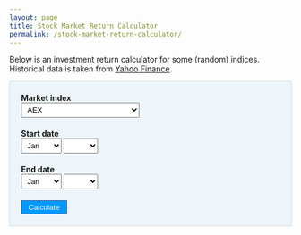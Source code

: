 ```yaml
---
layout: page
title: Stock Market Return Calculator
permalink: /stock-market-return-calculator/
---
```


Below is an investment return calculator for some (random) indices. Historical data is taken from [Yahoo Finance](https://finance.yahoo.com/).

<style type="text/css" scoped>
  label { display: block; font-weight: bold; }
  .input-group{ margin: 20px 0; }
  .well {
    background: #eef5fa;
    border: 1px solid #dae9f4;
    padding: 0 20px;
    box-shadow: 0 0 1px 1px #eee;
  }
  .small-padding { padding-top: 20px; padding-bottom: 20px; }
  .smaller-text{
    font-size: 90%;
  }

  select {
    padding: 4px 6px;
  }

  button{
    background: #09f;
    color: white;
    border: 1px solid #458;
    cursor: pointer;
    padding: 4px 12px;
  }

  button:hover {
    background: #458;
  }
</style>

<form id="calculate-form" class="well">

  <div class="input-group">
    <label>Market index</label>
    <select id="market-select">
	<option>AEX</option>
		<option>ATX</option>
      <option value="BFX">BEL 20</option>
      <option value="CAC40">CAC 40</option>
	  <option>DAX</option>
	  <option value="DJI">Dow Jones Industrial Average</option>
	  <option value="N100">Euronext 100</option>
	  <option value="STOXX50">Euro STOXX 50</option>
	  <option value="HSI">Hang Seng</option>
	  <option>IBEX</option>
	  <option value="IXIC">NASDAQ Composite</option>
      <option value="N225">Nikkei 225</option>
	  <option value="SP500">S&P 500</option>
	  <option value="SSEC">SSE Composite</option>
    </select>
  </div>

  <div class="input-group">
    <label>Start date</label>
    <select id="start-month-select" class="month-select">
      <option disabled>Month</option>
      <option value="01">Jan</option>
      <option value="02">Feb</option>
      <option value="03">Mar</option>
      <option value="04">Apr</option>
      <option value="05">May</option>
      <option value="06">Jun</option>
      <option value="07">Jul</option>
      <option value="08">Aug</option>
      <option value="09">Sep</option>
      <option value="10">Oct</option>
      <option value="11">Nov</option>
      <option value="12">Dec</option>
    </select>
    <select id="start-year-select" class="year-select">
        <option disabled>Year</option>
    </select>
  </div>

  <div class="input-group">
    <label>End date</label>
    <select id="end-month-select" class="month-select">
      <option disabled>Month</option>
      <option value="01">Jan</option>
      <option value="02">Feb</option>
      <option value="03">Mar</option>
      <option value="04">Apr</option>
      <option value="05">May</option>
      <option value="06">Jun</option>
      <option value="07">Jul</option>
      <option value="08">Aug</option>
      <option value="09">Sep</option>
      <option value="10">Oct</option>
      <option value="11">Nov</option>
      <option value="12">Dec</option>
    </select>
    <select id="end-year-select" class="year-select">
      <option disabled>Year</option>
    </select>
  </div>

  <div class="input-group">
    <button>Calculate</button>
  </div>
</form>

<div class="well small-padding" id="results" style="display: none; border-top: 0;">
  <div>
    <strong>Total return: </strong><span id="total-return"></span> <br />
    <em class="smaller-text">The total price return of the selected index.</em>
  </div>
  <div style="margin-top: 20px;">
    <strong>Annualized return: </strong><span id="annualized-return"></span> <br />
    <em class="smaller-text">The total price return of the selected index, annualized. This number basically gives your ‘return per year’ if your time period was compressed or expanded to a 12 month timeframe.</em>
  </div>
</div>

<script src="jquery-3.2.1.min.js"></script>
<script>
  function onMarketSelectChange(e) {
    var market = this.value;
    fetchMarketData(market);
  }

  function fetchMarketData(market) {
    jQuery.ajax({
       type: "GET",
       url: market + ".csv",
       dataType: "text",
       success: processMarketData,
    });
  }

  function processMarketData(data) {
    // reset marketData
    marketData = {};

    // split by newline
    data = data.split("\n");

    // strip header row
    data = data.slice(1);

    // Date,Open,High,Low,Close,Adj Close,Volume
    // 2017-06-30,509.540009,530.659973,506.269989,525.440002,525.440002,1643519600
    for(var i=0; i<data.length; i++) {
      var row = data[i].split(',');
      var close = row[5];
      var dateparts = row[0].split('-');
      var year = dateparts[0];
      var month = dateparts[1];
      if( year == "" ) { continue; }
      if( typeof(marketData[year]) === "undefined" ) {
        marketData[year] = {};
      }

      marketData[year][month] = parseFloat(close);
    }

    // populate date select elements
    $(".year-select option:gt(0)").remove();
    $.each(marketData, function(year, v) {
      // TODO: Add years with partial data.
      if(typeof(marketData[year]["01"]) !== "undefined") {
        $('.year-select').append("<option>" + year + "</option>")
      }
    });
  }

  function roundP(number, precision) {
    var factor = Math.pow(10, precision);
    var tempNumber = number * factor;
    var roundedTempNumber = Math.round(tempNumber);
    return roundedTempNumber / factor;
  }


  function onCalculateFormSubmit(e) {
    e.preventDefault();

    if( endYearSelect.value < startYearSelect.value || (  endYearSelect.value  == startYearSelect.value && endMonthSelect.value <= startMonthSelect.value )) {
      alert('End date should come after start date!');
      return;
    }

    if( typeof(marketData[endYearSelect.value][endMonthSelect.value]) === "undefined" ) {
      alert('Sorry, no data for that ending month yet. Please pick an earlier ending date.');
      return;
    }

    // (end / start)^(1/years) - 1
    var end = marketData[endYearSelect.value][endMonthSelect.value];
    var start = marketData[startYearSelect.value][startMonthSelect.value];
    var months = 0;
    for(var i=startYearSelect.value; i <= endYearSelect.value; i++) {
      if(i == startYearSelect.value) {
        months += ( 13 - startMonthSelect.value );
      } else if(i === endYearSelect.value) {
        months += endMonthSelect.value;
      } else {
          months += 12;
      }
    }
    var years = parseFloat( months / 12 );
    var totalReturn = ( ( end / start ) - 1.00 ) * 100.00;
    var annualizedReturn = ( Math.pow(end / start, ( 1.00 / years )) - 1.00 ) * 100.00;
    resultsEl.style.display = '';
    totalReturnEl.innerHTML = roundP(totalReturn, 2) + "%";
    annualizedReturnEl.innerHTML = roundP(annualizedReturn, 2) + "%";
  }

  var marketData ={};
  var calculateForm = document.getElementById('calculate-form');
  var marketSelect = document.getElementById('market-select');
  var startMonthSelect = document.getElementById('start-month-select');
  var startYearSelect = document.getElementById('start-year-select');
  var endMonthSelect = document.getElementById('end-month-select');
  var endYearSelect = document.getElementById('end-year-select');
  var yearSelects = document.querySelectorAll('.year-select');
  var resultsEl = document.getElementById('results');
  var totalReturnEl = document.getElementById('total-return');
  var annualizedReturnEl = document.getElementById('annualized-return');
  marketSelect.addEventListener('change', onMarketSelectChange);
  calculateForm.addEventListener('submit', onCalculateFormSubmit);
  onMarketSelectChange.call(marketSelect);
</script>
